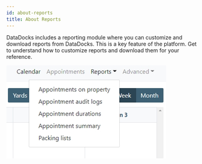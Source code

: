 ```yaml
---
id: about-reports
title: About Reports
---
```


DataDocks includes a reporting module where you can customize and download reports from DataDocks. This is a key feature of the platform. Get to understand how to customize reports and download them for your reference. 

![Reports Navigation](/img/docs/reports/reports-nav.jpg)